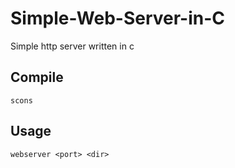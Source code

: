 # Simple-Web-Server-in-C
Simple http server written in c

## Compile
    scons

## Usage
    webserver <port> <dir>
